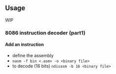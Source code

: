 
## Usage
WIP

### 8086 instruction decoder (part1)
#### Add an instruction
- define the assembly 
- `nasm -f bin <.asm> -o <binary file>`
- to decode (16 bits) `ndisasm -b 16 <binary file>`